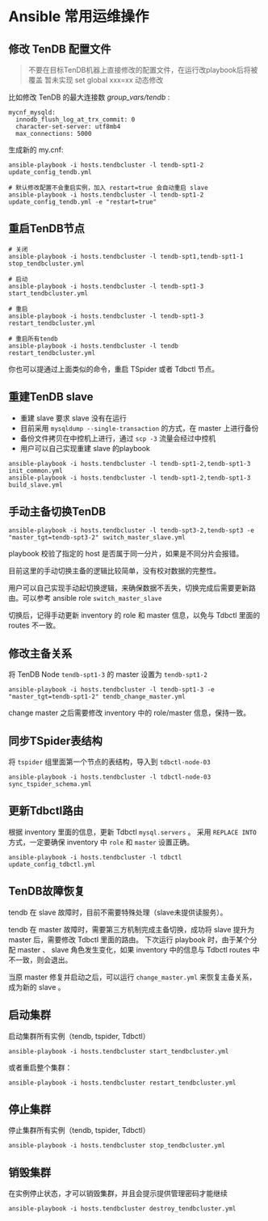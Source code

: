 # Ansible 常用运维操作

## 修改 TenDB 配置文件

> 不要在目标TenDB机器上直接修改的配置文件，在运行改playbook后将被覆盖
> 暂未实现 set global xxx=xx 动态修改

比如修改 TenDB 的最大连接数 _group_vars/tendb_ :
```
mycnf_mysqld:
  innodb_flush_log_at_trx_commit: 0
  character-set-server: utf8mb4
  max_connections: 5000
```

生成新的 my.cnf:
```
ansible-playbook -i hosts.tendbcluster -l tendb-spt1-2 update_config_tendb.yml

# 默认修改配置不会重启实例，加入 restart=true 会自动重启 slave
ansible-playbook -i hosts.tendbcluster -l tendb-spt1-2 update_config_tendb.yml -e "restart=true"
```

## 重启TenDB节点
```
# 关闭
ansible-playbook -i hosts.tendbcluster -l tendb-spt1,tendb-spt1-1 stop_tendbcluster.yml

# 启动
ansible-playbook -i hosts.tendbcluster -l tendb-spt1-3 start_tendbcluster.yml

# 重启
ansible-playbook -i hosts.tendbcluster -l tendb-spt1-3 restart_tendbcluster.yml

# 重启所有tendb
ansible-playbook -i hosts.tendbcluster -l tendb restart_tendbcluster.yml
```

你也可以提通过上面类似的命令，重启 TSpider 或者 Tdbctl 节点。

## 重建TenDB slave

- 重建 slave 要求 slave 没有在运行
- 目前采用 `mysqldump --single-transaction` 的方式，在 master 上进行备份
- 备份文件拷贝在中控机上进行，通过 `scp -3` 流量会经过中控机
- 用户可以自己实现重建 slave 的playbook

```
ansible-playbook -i hosts.tendbcluster -l tendb-spt1-2,tendb-spt1-3 init_common.yml
ansible-playbook -i hosts.tendbcluster -l tendb-spt1-2,tendb-spt1-3 build_slave.yml
```

## 手动主备切换TenDB
```
ansible-playbook -i hosts.tendbcluster -l tendb-spt3-2,tendb-spt3 -e "master_tgt=tendb-spt3-2" switch_master_slave.yml
```

playbook 校验了指定的 host 是否属于同一分片，如果是不同分片会报错。

目前这里的手动切换主备的逻辑比较简单，没有校对数据的完整性。

用户可以自己实现手动起切换逻辑，来确保数据不丢失，切换完成后需要更新路由。可以参考 ansible role  `switch_master_slave`

切换后，记得手动更新 inventory 的 role 和 master 信息，以免与 Tdbctl 里面的 routes 不一致。

## 修改主备关系
将 TenDB Node `tendb-spt1-3` 的 master 设置为 `tendb-spt1-2`
```
ansible-playbook -i hosts.tendbcluster -l tendb-spt1-3 -e "master_tgt=tendb-spt1-2" tendb_change_master.yml 
```
change master 之后需要修改 inventory 中的 role/master 信息，保持一致。

## 同步TSpider表结构
将 `tspider` 组里面第一个节点的表结构，导入到 `tdbctl-node-03`
```
ansible-playbook -i hosts.tendbcluster -l tdbctl-node-03 sync_tspider_schema.yml
```

## 更新Tdbctl路由
根据 inventory 里面的信息，更新 Tdbctl `mysql.servers` 。
采用 `REPLACE INTO` 方式，一定要确保 inventory 中 `role` 和 `master` 设置正确。
```
ansible-playbook -i hosts.tendbcluster -l tdbctl update_config_tdbctl.yml
```

## TenDB故障恢复
tendb 在 slave 故障时，目前不需要特殊处理（slave未提供读服务）。

tendb 在 master 故障时，需要第三方机制完成主备切换，成功将 slave 提升为 master 后，需要修改 Tdbctl 里面的路由。
下次运行 playbook 时，由于某个分配 master 、 slave 角色发生变化，如果 inventory 中的信息与 Tdbctl routes 中不一致，则会退出。

当原 master 修复并启动之后，可以运行 `change_master.yml` 来恢复主备关系，成为新的 slave 。

## 启动集群
启动集群所有实例（tendb, tspider, Tdbctl）
```
ansible-playbook -i hosts.tendbcluster start_tendbcluster.yml
```

或者重启整个集群：
```
ansible-playbook -i hosts.tendbcluster restart_tendbcluster.yml
```

## 停止集群
停止集群所有实例（tendb, tspider, Tdbctl）
```
ansible-playbook -i hosts.tendbcluster stop_tendbcluster.yml
```
## 销毁集群
在实例停止状态，才可以销毁集群，并且会提示提供管理密码才能继续
```
ansible-playbook -i hosts.tendbcluster destroy_tendbcluster.yml
```